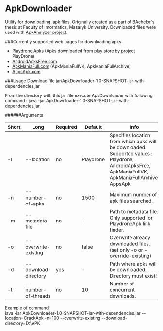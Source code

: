 # ApkDownloader
Utility for downloading .apk files. Originally created as a part of BAchelor`s thesis at Faculty of Informatics, Masaryk University. Downloaded files were used with [ApkAnalyzer project](https://github.com/MartinStyk/ApkAnalyzer).

###Currently supported web pages for downloading apks


* [Playdrone Apks](https://archive.org/details/playdrone-apks) (Apks downloaded from play store by project PlayDrone)
* [AndroidApksFree.com](http://www.androidapksfree.com)
* [ApkManiaFull.com](http://www.crackapk.com/) (ApkManiaFullVK, ApkManiaFullArchive)
* [AppsApk.com](http://www.appsapk.com/) 

###Usage
Download file jar/ApkDownloader-1.0-SNAPSHOT-jar-with-dependencies.jar

From the directory with this jar file execute ApkDownloader with following command : java -jar ApkDownloader-1.0-SNAPSHOT-jar-with-dependencies.jar <args>

######Arguments 

Short  | Long | Required | Default |Info
------------- | ------------- | -------------  | ------------- | -------------
-l            | --location    | no | Playdrone| Specifies location from which apks will be downloaded. Supported values : Playdrone, AndroidApksFree, ApkManiaFullVK, ApkManiaFullArchive, AppsApk.
-n            | --number-of-apks  |  no | 1500 |Maximum number of apk files searched.
-m            | --metadata-file  |  no | - |Path to metadata file. Only supported for PlaydroneApk link finder.
-o            | --overwrite-existing  |  no | false |Overwrite already downloaded files. (set only -o or -override-existing)
-d            | --download-directory  | yes | - |Path where apks will be downloaded. Directory must exist!
-t            | --number-of-threads  | no | 10 |Number of concurrent downloads.  

Example of command: <br/>java -jar ApkDownloader-1.0-SNAPSHOT-jar-with-dependencies.jar --location=CrackApk -n=100 --overwrite-existing --download-directory=D:\APK



